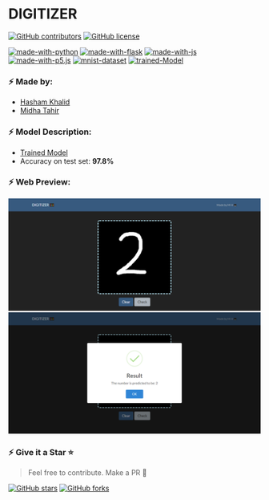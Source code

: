 # DIGITIZER

[![GitHub contributors](https://img.shields.io/github/contributors/Muhammad-Hasham-Khalid/Digitizer.svg?label=Contributors)](https://GitHub.com/Muhammad-Hasham-Khalid/Digitizer/graphs/contributors/) [![GitHub license](https://img.shields.io/github/license/Muhammad-Hasham-Khalid/Digitizer)](https://github.com/Muhammad-Hasham-Khalid/Digitizer/blob/master/LICENSE)

[![made-with-python](https://img.shields.io/badge/Made%20with-Python-1f425f.svg)](https://www.python.org/) [![made-with-flask](https://img.shields.io/badge/Made%20with-Flask-1f425f.svg)](https://flask.palletsprojects.com/en/1.1.x/) [![made-with-js](https://img.shields.io/badge/Made%20with-Javascript-1f425f.svg)](https://developer.mozilla.org/en-US/docs/Web/JavaScript) [![made-with-p5.js](https://img.shields.io/badge/Made%20with-p5.js-1f425f.svg)](https://p5js.org/) [![mnist-dataset](https://img.shields.io/badge/Dataset%20used-mnist%20dataset-1f425f.svg)](https://keras.io/api/datasets/mnist/) [![trained-Model](https://img.shields.io/badge/Trained%20model-Model-1f425f.svg)](https://github.com/MidhaTahir/DEEP_LEARNING_/blob/master/MNIST_DIGIT.ipynb)


### ⚡ Made by:

- [Hasham Khalid](https://github.com/Muhammad-Hasham-Khalid)
- [Midha Tahir](https://github.com/MidhaTahir)

### ⚡️ Model Description:

- [Trained Model](https://github.com/MidhaTahir/DEEP_LEARNING_/blob/master/MNIST_DIGIT.ipynb)
- Accuracy on test set: **97.8%**

### ⚡️ Web Preview:

![](images/app.PNG)
![](images/prediction.png)

### ⚡️ Give it a Star ⭐️

> Feel free to contribute. Make a PR 🚀

[![GitHub stars](https://img.shields.io/github/stars/Muhammad-Hasham-Khalid/Digitizer.svg?style=social&label=Star&maxAge=2592000)](https://github.com/Muhammad-Hasham-Khalid/Digitizer/stargazers/)
[![GitHub forks](https://img.shields.io/github/forks/Muhammad-Hasham-Khalid/Digitizer.svg?style=social&label=Fork&maxAge=2592000)](https://github.com/Muhammad-Hasham-Khalid/Digitizer/network/)
